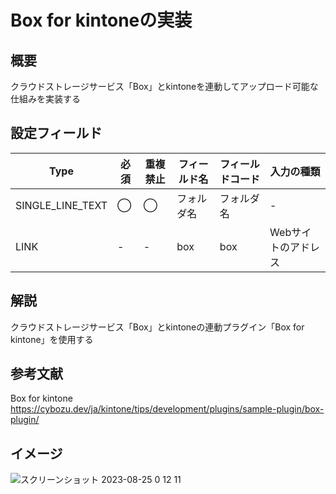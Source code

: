 # Box for kintoneの実装
## 概要
クラウドストレージサービス「Box」とkintoneを連動してアップロード可能な仕組みを実装する<br>

## 設定フィールド
| Type | 必須 | 重複禁止 | フィールド名 | フィールドコード | 入力の種類 |
| --- | --- | --- | --- | --- | --- |
| SINGLE_LINE_TEXT | ◯ | ◯ | フォルダ名 | フォルダ名 | - |
| LINK | - | - | box | box | Webサイトのアドレス |

## 解説
クラウドストレージサービス「Box」とkintoneの連動プラグイン「Box for kintone」を使用する<br>

## 参考文献
Box for kintone<br>
https://cybozu.dev/ja/kintone/tips/development/plugins/sample-plugin/box-plugin/<br>

## イメージ
![スクリーンショット 2023-08-25 0 12 11](https://github.com/MizukiOkushima/kintone/assets/95268598/2c1d8ec8-7115-4340-88c3-6b2c40cbf043)
